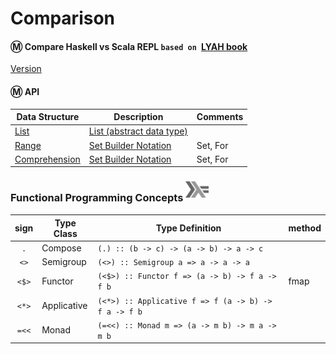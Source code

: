 # Comparison

#### :m: Compare Haskell vs Scala REPL `based on `[LYAH book](http://learnyouahaskell.com/)

[Version](Version.md)


#### :m: API

| Data Structure  | Description                                                                          | Comments |
|-----------------|--------------------------------------------------------------------------------------|----------|
| [List](List.md) | [List (abstract data type)](https://en.wikipedia.org/wiki/List_(abstract_data_type)) |          |
| [Range](Range.md) | [Set Builder Notation](https://en.wikipedia.org/wiki/Set-builder_notation) |  Set, For   |
| [Comprehension](Comprehension.md) | [Set Builder Notation](https://en.wikipedia.org/wiki/Set-builder_notation) |  Set, For         |

### Functional Programming Concepts <sup><img src="../images/602px-Haskell-Logo.svg.png" width=37 height=26><img></sup>

|  sign   | Type Class  |  Type Definition                                     | method |
|:-------:|-------------|------------------------------------------------------|-------|
| `.`     | Compose     | `(.) :: (b -> c) -> (a -> b) -> a -> c`              |       |
| `<>`    | Semigroup   | `(<>) :: Semigroup a => a -> a -> a`                 |       |
| `<$>`   | Functor     | `(<$>) :: Functor f => (a -> b) -> f a -> f b`       | fmap  |
| `<*>`   | Applicative | `(<*>) :: Applicative f => f (a -> b) -> f a -> f b` |       | 
| `=<<`   | Monad       | `(=<<) :: Monad m => (a -> m b) -> m a -> m b`        |       |

